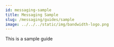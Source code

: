 ```yaml
---
id: messaging-sample
title: Messaging Sample
slug: /messaging/guides/sample
image: ../../../static/img/bandwidth-logo.png
---
```


This is a sample guide
